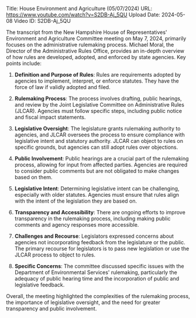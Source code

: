 Title: House Environment and Agriculture (05/07/2024)
URL: https://www.youtube.com/watch?v=S2DB-Aj_5QU
Upload Date: 2024-05-08
Video ID: S2DB-Aj_5QU

The transcript from the New Hampshire House of Representatives' Environment and Agriculture Committee meeting on May 7, 2024, primarily focuses on the administrative rulemaking process. Michael Moral, the Director of the Administrative Rules Office, provides an in-depth overview of how rules are developed, adopted, and enforced by state agencies. Key points include:

1. **Definition and Purpose of Rules**: Rules are requirements adopted by agencies to implement, interpret, or enforce statutes. They have the force of law if validly adopted and filed.

2. **Rulemaking Process**: The process involves drafting, public hearings, and review by the Joint Legislative Committee on Administrative Rules (JLCAR). Agencies must follow specific steps, including public notice and fiscal impact statements.

3. **Legislative Oversight**: The legislature grants rulemaking authority to agencies, and JLCAR oversees the process to ensure compliance with legislative intent and statutory authority. JLCAR can object to rules on specific grounds, but agencies can still adopt rules over objections.

4. **Public Involvement**: Public hearings are a crucial part of the rulemaking process, allowing for input from affected parties. Agencies are required to consider public comments but are not obligated to make changes based on them.

5. **Legislative Intent**: Determining legislative intent can be challenging, especially with older statutes. Agencies must ensure that rules align with the intent of the legislation they are based on.

6. **Transparency and Accessibility**: There are ongoing efforts to improve transparency in the rulemaking process, including making public comments and agency responses more accessible.

7. **Challenges and Recourse**: Legislators expressed concerns about agencies not incorporating feedback from the legislature or the public. The primary recourse for legislators is to pass new legislation or use the JLCAR process to object to rules.

8. **Specific Concerns**: The committee discussed specific issues with the Department of Environmental Services' rulemaking, particularly the adequacy of public hearing time and the incorporation of public and legislative feedback.

Overall, the meeting highlighted the complexities of the rulemaking process, the importance of legislative oversight, and the need for greater transparency and public involvement.